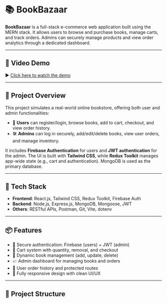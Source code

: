 

# 📚 BookBazaar

**BookBazaar** is a full-stack e-commerce web application built using the MERN stack. It allows users to browse and purchase books, manage carts, and track orders. Admins can securely manage products and view order analytics through a dedicated dashboard.

---

## 🎥 Video Demo

▶️ [Click here to watch the demo](https://your-video-link.com)

---

## 📖 Project Overview

This project simulates a real-world online bookstore, offering both user and admin functionalities:

- 👤 **Users** can register/login, browse books, add to cart, checkout, and view order history.
- 🛠️ **Admins** can log in securely, add/edit/delete books, view user orders, and manage inventory.

It includes **Firebase Authentication** for users and **JWT authentication** for the admin. The UI is built with **Tailwind CSS**, while **Redux Toolkit** manages app-wide state (e.g., cart and authentication). MongoDB is used as the primary database.

---

## 🔧 Tech Stack

- **Frontend**: React.js, Tailwind CSS, Redux Toolkit, Firebase Auth
- **Backend**: Node.js, Express.js, MongoDB, Mongoose, JWT
- **Others**: RESTful APIs, Postman, Git, Vite, dotenv

---

## 📦 Features

- 🔐 Secure authentication: Firebase (users) + JWT (admin)
- 🛒 Cart system with quantity, removal, and checkout
- 📘 Dynamic book management (add, update, delete)
- 📈 Admin dashboard for managing books and orders
- 🧾 User order history and protected routes
- 📱 Fully responsive design with clean UI/UX

---

## 📁 Project Structure

